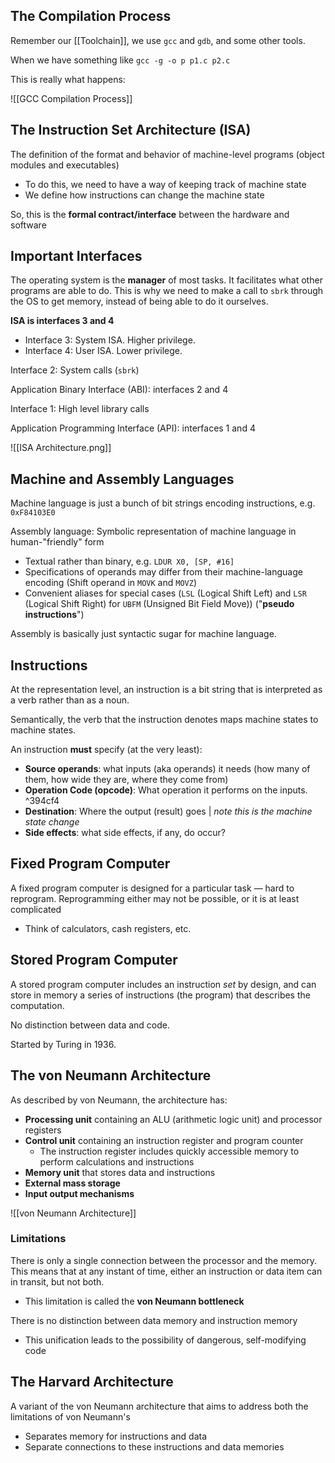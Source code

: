 
## The Compilation Process

Remember our [[Toolchain]], we use `gcc` and `gdb`, and some other tools. 

When we have something like `gcc -g -o p p1.c p2.c`

This is really what happens:

![[GCC Compilation Process]]


## The Instruction Set Architecture (ISA)

The definition of the format and behavior of machine-level programs (object modules and executables)
- To do this, we need to have a way of keeping track of machine state
- We define how instructions can change the machine state

So, this is the **formal contract/interface** between the hardware and software

## Important Interfaces

The operating system is the **manager** of most tasks. It facilitates what other programs are able to do. This is why we need to make a call to `sbrk` through the OS to get memory, instead of being able to do it ourselves.

**ISA is interfaces 3 and 4**
- Interface 3: System ISA. Higher privilege.
- Interface 4: User ISA. Lower privilege.

Interface 2: System calls (`sbrk`)

Application Binary Interface (ABI): interfaces 2 and 4

Interface 1: High level library calls

Application Programming Interface (API): interfaces 1 and 4

![[ISA Architecture.png]]

## Machine and Assembly Languages

Machine language is just a bunch of bit strings encoding instructions, e.g. `0xF84103E0`

Assembly language: Symbolic representation of machine language in human-"friendly" form
- Textual rather than binary, e.g. `LDUR X0, [SP, #16]`
- Specifications of operands may differ from their machine-language encoding (Shift operand in `MOVK` and `MOVZ`)
- Convenient aliases for special cases (`LSL` (Logical Shift Left) and `LSR` (Logical Shift Right) for `UBFM` (Unsigned Bit Field Move)) ("**pseudo instructions**")

Assembly is basically just syntactic sugar for machine language.

## Instructions

At the representation level, an instruction is a bit string that is interpreted as a verb rather than as a noun.

Semantically, the verb that the instruction denotes maps machine states to machine states. 

An instruction **must** specify (at the very least):
- **Source operands**: what inputs (aka operands) it needs (how many of them, how wide they are, where they come from)
- **Operation Code (opcode)**: What operation it performs on the inputs. ^394cf4
- **Destination**: Where the output (result) goes | *note this is the machine state change*
- **Side effects**: what side effects, if any, do occur?

## Fixed Program Computer

A fixed program computer is designed for a particular task — hard to reprogram. Reprogramming either may not be possible, or it is at least complicated
- Think of calculators, cash registers, etc.

## Stored Program Computer

A stored program computer includes an instruction *set* by design, and can store in memory a series of instructions (the program) that describes the computation.

No distinction between data and code.

Started by Turing in 1936.

## The von Neumann Architecture

As described by von Neumann, the architecture has:
- **Processing unit** containing an ALU (arithmetic logic unit) and processor registers
- **Control unit** containing an instruction register and program counter
	- The instruction register includes quickly accessible memory to perform calculations and instructions
- **Memory unit** that stores data and instructions
- **External mass storage**
- **Input output mechanisms**

![[von Neumann Architecture]]

### Limitations

There is only a single connection between the processor and the memory. This means that at any instant of time, either an instruction or data item can in transit, but not both.
- This limitation is called the **von Neumann bottleneck**

There is no distinction between data memory and instruction memory
- This unification leads to the possibility of dangerous, self-modifying code

## The Harvard Architecture

A variant of the von Neumann architecture that aims to address both the limitations of von Neumann's
- Separates memory for instructions and data
- Separate connections to these instructions and data memories

